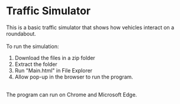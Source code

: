# Traffic Simulator
This is a basic traffic simulator that shows how vehicles interact on a roundabout.<br></br>
To run the simulation:<br>
1. Download the files in a zip folder<br>
2. Extract the folder<br>
3. Run "Main.html" in File Explorer<br>
4. Allow pop-up in the browser to run the program.<br></br>

The program can run on Chrome and Microsoft Edge.
